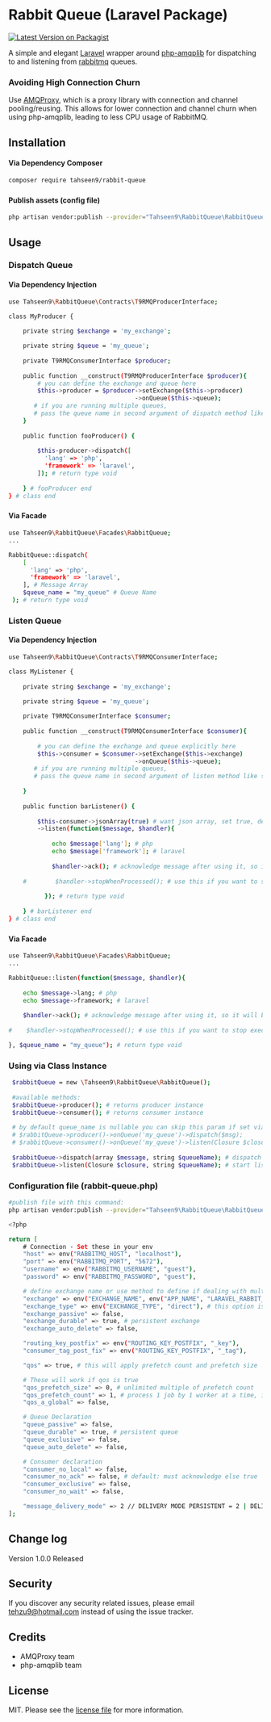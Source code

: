 # Rabbit Queue (Laravel Package)

[![Latest Version on Packagist][ico-version]][link-packagist]

A simple and elegant <a href="https://laravel.com" target="_blank">Laravel<a/> wrapper around <a href="https://github.com/php-amqplib/php-amqplib" target="_blank">php-amqplib</a> for dispatching to and listening from <a href="https://www.rabbitmq.com/" target="_blank">rabbitmq</a> queues.
### Avoiding High Connection Churn
Use <a href="https://laravel.com" target="_blank">AMQProxy<a/>, which is a proxy library with connection and channel pooling/reusing. This allows for lower connection and channel churn when using php-amqplib, leading to less CPU usage of RabbitMQ. 

## Installation

#### Via Dependency Composer

```bash
composer require tahseen9/rabbit-queue
```
###

#### Publish assets (config file)
```bash
php artisan vendor:publish --provider="Tahseen9\RabbitQueue\RabbitQueueServiceProvider"
```

## Usage

### Dispatch Queue
#### Via Dependency Injection
```bash
use Tahseen9\RabbitQueue\Contracts\T9RMQProducerInterface;

class MyProducer {
    
    private string $exchange = 'my_exchange';

    private string $queue = 'my_queue';
    
    private T9RMQConsumerInterface $producer;
    
    public function __construct(T9RMQProducerInterface $producer){
        # you can define the exchange and queue here
        $this->producer = $producer->setExchange($this->producer)
                                   ->onQueue($this->queue); 
       # if you are running multiple queues,
       # pass the queue name in second argument of dispatch method like shown in the facade section
    }
    
    public function fooProducer() {
        
        $this-producer->dispatch([
          'lang' => 'php',
          'framework' => 'laravel',
        ]); # return type void
    
    } # fooProducer end
} # class end
```
###
#### Via Facade
```bash
use Tahseen9\RabbitQueue\Facades\RabbitQueue;
...

RabbitQueue::dispatch(
    [
      'lang' => 'php',
      'framework' => 'laravel',
    ], # Message Array
    $queue_name = "my_queue" # Queue Name
 ); # return type void
```
###
### Listen Queue

#### Via Dependency Injection
```bash
use Tahseen9\RabbitQueue\Contracts\T9RMQConsumerInterface;

class MyListener {
    
    private string $exchange = 'my_exchange';

    private string $queue = 'my_queue';
    
    private T9RMQConsumerInterface $consumer;
    
    public function __construct(T9RMQConsumerInterface $consumer){
        
        # you can define the exchange and queue explicitly here
        $this->consumer = $consumer->setExchange($this->exchange)
                                   ->onQueue($this->queue); 
       # if you are running multiple queues,
       # pass the queue name in second argument of listen method like shown in the facade section
    
    }
    
    public function barListener() {
        
        $this-consumer->jsonArray(true) # want json array, set true, default null : used json_encode() inside
        ->listen(function($message, $handler){
        
            echo $message['lang']; # php
            echo $message['framework']; # laravel
            
            $handler->ack(); # acknowledge message after using it, so it will be removed from the queue
            
    #        $handler->stopWhenProcessed(); # use this if you want to stop execution after listening the whole queue    
    
          }); # return type void
          
    } # barListener end
} # class end
```
###
#### Via Facade
```bash
use Tahseen9\RabbitQueue\Facades\RabbitQueue;
...

RabbitQueue::listen(function($message, $handler){
    
    echo $message->lang; # php
    echo $message->framework; # laravel
    
    $handler->ack(); # acknowledge message after using it, so it will be removed from the queue
    
#    $handler->stopWhenProcessed(); # use this if you want to stop execution after listening the whole queue    

}, $queue_name = "my_queue"); # return type void
```
###
### Using via Class Instance
```bash
 $rabbitQueue = new \Tahseen9\RabbitQueue\RabbitQueue();
 
 #available methods:
 $rabbitQueue->producer(); # returns producer instance
 $rabbitQueue->consumer(); # returns consumer instance
 
 # by default queue_name is nullable you can skip this param if set via method e.g.
 # $rabbitQueue->producer()->onQueue('my_queue')->dispatch($msg);
 # $rabbitQueue->consumer()->onQueue('my_queue')->listen(Closure $closure);
 
 $rabbitQueue->dispatch(array $message, string $queueName); # dispatch queue directly on default exchange
 $rabbitQueue->listen(Closure $closure, string $queueName); # start listening instantly on default exchange
```
###
### Configuration file (rabbit-queue.php)
```bash
#publish file with this command:
php artisan vendor:publish --provider="Tahseen9\RabbitQueue\RabbitQueueServiceProvider"

<?php

return [
    # Connection - Set these in your env
    "host" => env("RABBITMQ_HOST", "localhost"),
    "port" => env("RABBITMQ_PORT", "5672"),
    "username" => env("RABBITMQ_USERNAME", "guest"),
    "password" => env("RABBITMQ_PASSWORD", "guest"),

    # define exchange name or use method to define if dealing with multiple exchanges
    "exchange" => env("EXCHANGE_NAME", env("APP_NAME", "LARAVEL_RABBIT_EXCHANGE")),
    "exchange_type" => env("EXCHANGE_TYPE", "direct"), # this option is only available via env for now
    "exchange_passive" => false,
    "exchange_durable" => true, # persistent exchange
    "exchange_auto_delete" => false,

    "routing_key_postfix" => env("ROUTING_KEY_POSTFIX", "_key"),
    "consumer_tag_post_fix" => env("ROUTING_KEY_POSTFIX", "_tag"),

    "qos" => true, # this will apply prefetch count and prefetch size

    # These will work if qos is true
    "qos_prefetch_size" => 0, # unlimited multiple of prefetch count
    "qos_prefetch_count" => 1, # process 1 job by 1 worker at a time, increasing this number will pre load x amount of jobs in memory for worker
    "qos_a_global" => false,

    # Queue Declaration
    "queue_passive" => false,
    "queue_durable" => true, # persistent queue
    "queue_exclusive" => false,
    "queue_auto_delete" => false,

    # Consumer declaration
    "consumer_no_local" => false,
    "consumer_no_ack" => false, # default: must acknowledge else true
    "consumer_exclusive" => false,
    "consumer_no_wait" => false,

    "message_delivery_mode" => 2 // DELIVERY MODE PERSISTENT = 2 | DELIVERY MODE NON PERSISTENT = 1
];
```
## Change log

Version 1.0.0 Released

## Security

If you discover any security related issues, please email tehzu9@hotmail.com instead of using the issue tracker.

## Credits

- AMQProxy team
- php-amqplib team

## License

MIT. Please see the [license file](license.md) for more information.

[ico-version]: https://img.shields.io/packagist/v/tahseen9/rabbit-queue.svg?style=flat-square
[ico-downloads]: https://img.shields.io/packagist/dt/tahseen9/rabbit-queue.svg?style=flat-square
[ico-travis]: https://img.shields.io/travis/tahseen9/rabbit-queue/master.svg?style=flat-square
[ico-styleci]: https://styleci.io/repos/12345678/shield

[link-packagist]: https://packagist.org/packages/tahseen9/rabbit-queue
[link-downloads]: https://packagist.org/packages/tahseen9/rabbit-queue
[link-travis]: https://travis-ci.org/tahseen9/rabbit-queue
[link-styleci]: https://styleci.io/repos/12345678
[link-author]: https://github.com/tahseen9
[link-contributors]: ../../contributors
